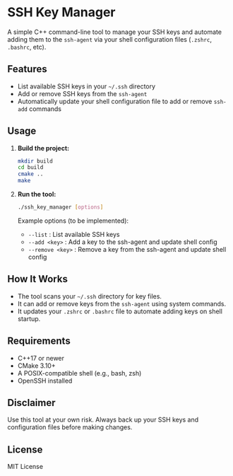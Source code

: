 # SSH Key Manager

A simple C++ command-line tool to manage your SSH keys and automate adding them to the `ssh-agent` via your shell configuration files (`.zshrc`, `.bashrc`, etc).

## Features

- List available SSH keys in your `~/.ssh` directory
- Add or remove SSH keys from the `ssh-agent`
- Automatically update your shell configuration file to add or remove `ssh-add` commands

## Usage

1. **Build the project:**
   ```sh
   mkdir build
   cd build
   cmake ..
   make
   ```

2. **Run the tool:**
   ```sh
   ./ssh_key_manager [options]
   ```

   Example options (to be implemented):
   - `--list` : List available SSH keys
   - `--add <key>` : Add a key to the ssh-agent and update shell config
   - `--remove <key>` : Remove a key from the ssh-agent and update shell config

## How It Works

- The tool scans your `~/.ssh` directory for key files.
- It can add or remove keys from the `ssh-agent` using system commands.
- It updates your `.zshrc` or `.bashrc` file to automate adding keys on shell startup.

## Requirements

- C++17 or newer
- CMake 3.10+
- A POSIX-compatible shell (e.g., bash, zsh)
- OpenSSH installed

## Disclaimer

Use this tool at your own risk. Always back up your SSH keys and configuration files before making changes.

## License

MIT License